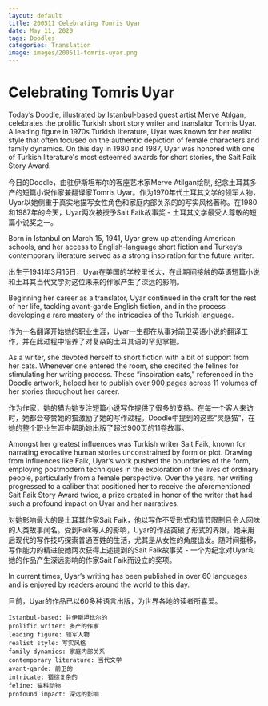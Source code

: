 ```yaml
---
layout: default
title: 200511 Celebrating Tomris Uyar
date: May 11, 2020
tags: Doodles
categories: Translation
image: images/200511-tomris-uyar.png
---
```


# Celebrating Tomris Uyar

Today’s Doodle, illustrated by Istanbul-based guest artist Merve Atılgan, celebrates the prolific Turkish short story writer and translator Tomris Uyar. A leading figure in 1970s Turkish literature, Uyar was known for her realist style that often focused on the authentic depiction of female characters and family dynamics. On this day in 1980 and 1987, Uyar was honored with one of Turkish literature's most esteemed awards for short stories, the Sait Faik Story Award.

今日的Doodle，由驻伊斯坦布尔的客座艺术家Merve Atilgan绘制, 纪念土耳其多产的短篇小说作家兼翻译家Tomris Uyar。作为1970年代土耳其文学的领军人物，Uyar以她侧重于真实地描写女性角色和家庭内部关系的的写实风格著称。在1980和1987年的今天，Uyar两次被授予Sait Faik故事奖 - 土耳其文学最受人尊敬的短篇小说奖之一。

Born in Istanbul on March 15, 1941, Uyar grew up attending American schools, and her access to English-language short fiction and Turkey’s contemporary literature served as a strong inspiration for the future writer.

出生于1941年3月15日，Uyar在美国的学校里长大，在此期间接触的英语短篇小说和土耳其当代文学对这位未来的作家产生了深远的影响。

Beginning her career as a translator, Uyar continued in the craft for the rest of her life, tackling avant-garde English fiction, and in the process developing a rare mastery of the intricacies of the Turkish language.

作为一名翻译开始她的职业生涯，Uyar一生都在从事对前卫英语小说的翻译工作，并在此过程中培养了对复杂的土耳其语的罕见掌握。

As a writer, she devoted herself to short fiction with a bit of support from her cats. Whenever one entered the room, she credited the felines for stimulating her writing process. These “inspiration cats,” referenced in the Doodle artwork, helped her to publish over 900 pages across 11 volumes of her stories throughout her career.

作为作家，她的猫为她专注短篇小说写作提供了很多的支持。在每一个客人来访时，她都会夸赞她的猫激励了她的写作过程。Doodle中提到的这些“灵感猫”，在她的整个职业生涯中帮助她出版了超过900页的11卷故事。

Amongst her greatest influences was Turkish writer Sait Faik, known for narrating evocative human stories unconstrained by form or plot. Drawing from influences like Faik, Uyar’s work pushed the boundaries of the form, employing postmodern techniques in the exploration of the lives of ordinary people, particularly from a female perspective. Over the years, her writing progressed to a caliber that positioned her to receive the aforementioned Sait Faik Story Award twice, a prize created in honor of the writer that had such a profound impact on Uyar and her narratives.

对她影响最大的是土耳其作家Sait Faik，他以写作不受形式和情节限制且令人回味的人类故事闻名。受到Faik等人的影响，Uyar的作品突破了形式的界限，她采用后现代的写作技巧探索普通百姓的生活，尤其是从女性的角度出发。随时间推移，写作能力的精进使她两次获得上述提到的Sait Faik故事奖 - 一个为纪念对Uyar和她的作品产生深远影响的作家Sait Faik而设立的奖项。

In current times, Uyar’s writing has been published in over 60 languages and is enjoyed by readers around the world to this day.

目前，Uyar的作品已以60多种语言出版，为世界各地的读者所喜爱。

```
Istanbul-based: 驻伊斯坦比尔的
prolific writer: 多产的作家
leading figure: 领军人物
realist style: 写实风格
family dynamics: 家庭内部关系
contemporary literature: 当代文学
avant-garde: 前卫的
intricate: 错综复杂的
feline: 猫科动物
profound impact: 深远的影响
```
